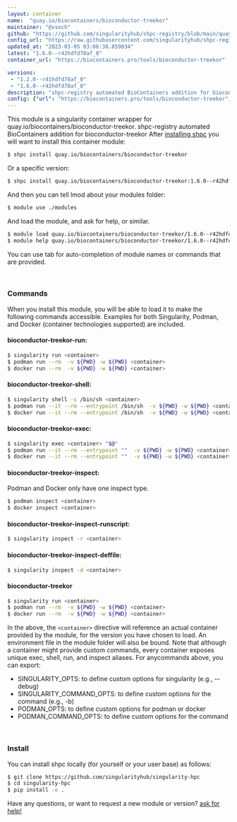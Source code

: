 ```yaml
---
layout: container
name:  "quay.io/biocontainers/bioconductor-treekor"
maintainer: "@vsoch"
github: "https://github.com/singularityhub/shpc-registry/blob/main/quay.io/biocontainers/bioconductor-treekor/container.yaml"
config_url: "https://raw.githubusercontent.com/singularityhub/shpc-registry/main/quay.io/biocontainers/bioconductor-treekor/container.yaml"
updated_at: "2023-03-05 03:06:38.859034"
latest: "1.6.0--r42hdfd78af_0"
container_url: "https://biocontainers.pro/tools/bioconductor-treekor"

versions:
 - "1.2.0--r41hdfd78af_0"
 - "1.6.0--r42hdfd78af_0"
description: "shpc-registry automated BioContainers addition for bioconductor-treekor"
config: {"url": "https://biocontainers.pro/tools/bioconductor-treekor", "maintainer": "@vsoch", "description": "shpc-registry automated BioContainers addition for bioconductor-treekor", "latest": {"1.6.0--r42hdfd78af_0": "sha256:9a7f07f441d69092ff76d2b3c6dbe9f7ec6998996da0934f8cc330306e7f5b59"}, "tags": {"1.2.0--r41hdfd78af_0": "sha256:b048679c87e5f506d259d988c0e89a36c07fb490d1ab08a8985897e82d65beb7", "1.6.0--r42hdfd78af_0": "sha256:9a7f07f441d69092ff76d2b3c6dbe9f7ec6998996da0934f8cc330306e7f5b59"}, "docker": "quay.io/biocontainers/bioconductor-treekor"}
---
```


This module is a singularity container wrapper for quay.io/biocontainers/bioconductor-treekor.
shpc-registry automated BioContainers addition for bioconductor-treekor
After [installing shpc](#install) you will want to install this container module:


```bash
$ shpc install quay.io/biocontainers/bioconductor-treekor
```

Or a specific version:

```bash
$ shpc install quay.io/biocontainers/bioconductor-treekor:1.6.0--r42hdfd78af_0
```

And then you can tell lmod about your modules folder:

```bash
$ module use ./modules
```

And load the module, and ask for help, or similar.

```bash
$ module load quay.io/biocontainers/bioconductor-treekor/1.6.0--r42hdfd78af_0
$ module help quay.io/biocontainers/bioconductor-treekor/1.6.0--r42hdfd78af_0
```

You can use tab for auto-completion of module names or commands that are provided.

<br>

### Commands

When you install this module, you will be able to load it to make the following commands accessible.
Examples for both Singularity, Podman, and Docker (container technologies supported) are included.

#### bioconductor-treekor-run:

```bash
$ singularity run <container>
$ podman run --rm  -v ${PWD} -w ${PWD} <container>
$ docker run --rm  -v ${PWD} -w ${PWD} <container>
```

#### bioconductor-treekor-shell:

```bash
$ singularity shell -s /bin/sh <container>
$ podman run --it --rm --entrypoint /bin/sh  -v ${PWD} -w ${PWD} <container>
$ docker run --it --rm --entrypoint /bin/sh  -v ${PWD} -w ${PWD} <container>
```

#### bioconductor-treekor-exec:

```bash
$ singularity exec <container> "$@"
$ podman run --it --rm --entrypoint ""  -v ${PWD} -w ${PWD} <container> "$@"
$ docker run --it --rm --entrypoint ""  -v ${PWD} -w ${PWD} <container> "$@"
```

#### bioconductor-treekor-inspect:

Podman and Docker only have one inspect type.

```bash
$ podman inspect <container>
$ docker inspect <container>
```

#### bioconductor-treekor-inspect-runscript:

```bash
$ singularity inspect -r <container>
```

#### bioconductor-treekor-inspect-deffile:

```bash
$ singularity inspect -d <container>
```



#### bioconductor-treekor

```bash
$ singularity run <container>
$ podman run --rm  -v ${PWD} -w ${PWD} <container>
$ docker run --rm  -v ${PWD} -w ${PWD} <container>
```


In the above, the `<container>` directive will reference an actual container provided
by the module, for the version you have chosen to load. An environment file in the
module folder will also be bound. Note that although a container
might provide custom commands, every container exposes unique exec, shell, run, and
inspect aliases. For anycommands above, you can export:

 - SINGULARITY_OPTS: to define custom options for singularity (e.g., --debug)
 - SINGULARITY_COMMAND_OPTS: to define custom options for the command (e.g., -b)
 - PODMAN_OPTS: to define custom options for podman or docker
 - PODMAN_COMMAND_OPTS: to define custom options for the command

<br>

### Install

You can install shpc locally (for yourself or your user base) as follows:

```bash
$ git clone https://github.com/singularityhub/singularity-hpc
$ cd singularity-hpc
$ pip install -e .
```

Have any questions, or want to request a new module or version? [ask for help!](https://github.com/singularityhub/singularity-hpc/issues)